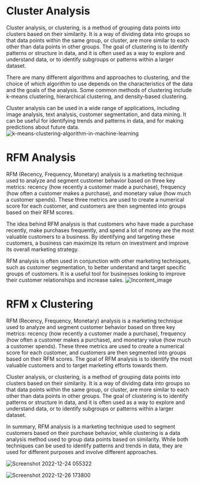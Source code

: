# Cluster Analysis
Cluster analysis, or clustering, is a method of grouping data points into clusters based on their similarity. It is a way of dividing data into groups so that data points within the same group, or cluster, are more similar to each other than data points in other groups. The goal of clustering is to identify patterns or structure in data, and it is often used as a way to explore and understand data, or to identify subgroups or patterns within a larger dataset.

There are many different algorithms and approaches to clustering, and the choice of which algorithm to use depends on the characteristics of the data and the goals of the analysis. Some common methods of clustering include k-means clustering, hierarchical clustering, and density-based clustering.

Cluster analysis can be used in a wide range of applications, including image analysis, text analysis, customer segmentation, and data mining. It can be useful for identifying trends and patterns in data, and for making predictions about future data.
![k-means-clustering-algorithm-in-machine-learning](https://user-images.githubusercontent.com/83352965/209418672-6271cf99-0aa6-4ae2-b6a4-19c1d890a549.png)

# RFM Analysis
RFM (Recency, Frequency, Monetary) analysis is a marketing technique used to analyze and segment customer behavior based on three key metrics: recency (how recently a customer made a purchase), frequency (how often a customer makes a purchase), and monetary value (how much a customer spends). These three metrics are used to create a numerical score for each customer, and customers are then segmented into groups based on their RFM scores.

The idea behind RFM analysis is that customers who have made a purchase recently, make purchases frequently, and spend a lot of money are the most valuable customers to a business. By identifying and targeting these customers, a business can maximize its return on investment and improve its overall marketing strategy.

RFM analysis is often used in conjunction with other marketing techniques, such as customer segmentation, to better understand and target specific groups of customers. It is a useful tool for businesses looking to improve their customer relationships and increase sales.
![Incontent_image](https://user-images.githubusercontent.com/83352965/209418674-5f8e9697-9874-4201-9ebb-e82740bbdc52.png)

# RFM x Clustering
RFM (Recency, Frequency, Monetary) analysis is a marketing technique used to analyze and segment customer behavior based on three key metrics: recency (how recently a customer made a purchase), frequency (how often a customer makes a purchase), and monetary value (how much a customer spends). These three metrics are used to create a numerical score for each customer, and customers are then segmented into groups based on their RFM scores. The goal of RFM analysis is to identify the most valuable customers and to target marketing efforts towards them.

Cluster analysis, or clustering, is a method of grouping data points into clusters based on their similarity. It is a way of dividing data into groups so that data points within the same group, or cluster, are more similar to each other than data points in other groups. The goal of clustering is to identify patterns or structure in data, and it is often used as a way to explore and understand data, or to identify subgroups or patterns within a larger dataset.

In summary, RFM analysis is a marketing technique used to segment customers based on their purchase behavior, while clustering is a data analysis method used to group data points based on similarity. While both techniques can be used to identify patterns and trends in data, they are used for different purposes and involve different approaches.

![Screenshot 2022-12-24 055322](https://user-images.githubusercontent.com/83352965/209418814-f004954f-dbd6-4d7a-90df-faddae94d508.png)

![Screenshot 2022-12-26 173800](https://user-images.githubusercontent.com/83352965/209559603-8c023c81-658c-4e42-9492-e5eccaa4c8e3.png)

